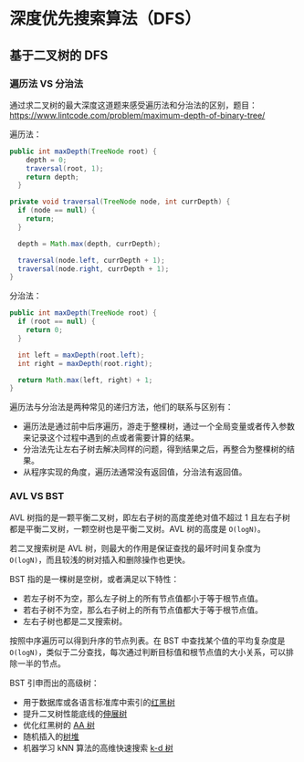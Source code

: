 # 深度优先搜索算法（DFS）

## 基于二叉树的 DFS

### 遍历法 VS 分治法

通过求二叉树的最大深度这道题来感受遍历法和分治法的区别，题目：https://www.lintcode.com/problem/maximum-depth-of-binary-tree/

遍历法：

``` java
public int maxDepth(TreeNode root) {
    depth = 0;
    traversal(root, 1);
    return depth;
  }

private void traversal(TreeNode node, int currDepth) {
  if (node == null) {
    return;
  }

  depth = Math.max(depth, currDepth);

  traversal(node.left, currDepth + 1);
  traversal(node.right, currDepth + 1);
}
```

分治法：

``` java
public int maxDepth(TreeNode root) {
  if (root == null) {
    return 0;
  }

  int left = maxDepth(root.left);
  int right = maxDepth(root.right);

  return Math.max(left, right) + 1;
}
```

遍历法与分治法是两种常见的递归方法，他们的联系与区别有：

- 遍历法是通过前中后序遍历，游走于整棵树，通过一个全局变量或者传入参数来记录这个过程中遇到的点或者需要计算的结果。
- 分治法先让左右子树去解决同样的问题，得到结果之后，再整合为整棵树的结果。
- 从程序实现的角度，遍历法通常没有返回值，分治法有返回值。

### AVL VS BST

AVL 树指的是一颗平衡二叉树，即左右子树的高度差绝对值不超过 1 且左右子树都是平衡二叉树，一颗空树也是平衡二叉树。AVL 树的高度是 `O(logN)`。

若二叉搜索树是 AVL 树，则最大的作用是保证查找的最坏时间复杂度为 `O(logN)`，而且较浅的树对插入和删除操作也更快。

BST 指的是一棵树是空树，或者满足以下特性：

- 若左子树不为空，那么左子树上的所有节点值都小于等于根节点值。
- 若右子树不为空，那么右子树上的所有节点值都大于等于根节点值。
- 左右子树也都是二叉搜索树。

按照中序遍历可以得到升序的节点列表。在 BST 中查找某个值的平均复杂度是 `O(logN)`，类似于二分查找，每次通过判断目标值和根节点值的大小关系，可以排除一半的节点。

BST 引申而出的高级树：

- 用于数据库或各语言标准库中索引的[红黑树](https://zh.wikipedia.org/wiki/%E7%BA%A2%E9%BB%91%E6%A0%91)
- 提升二叉树性能底线的[伸展树](https://zh.wikipedia.org/wiki/%E4%BC%B8%E5%B1%95%E6%A0%91)
- 优化红黑树的 [AA 树](https://zh.wikipedia.org/wiki/AA%E6%A0%91)
- 随机插入的[树堆](https://zh.wikipedia.org/wiki/%E6%A0%91%E5%A0%86)
- 机器学习 kNN 算法的高维快速搜索 [k-d 树](https://zh.wikipedia.org/wiki/K-d%E6%A0%91)